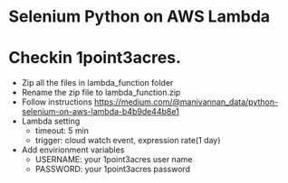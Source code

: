 # Selenium Python on AWS Lambda

# Checkin 1point3acres.
* Zip all the files in lambda_function folder
* Rename the zip file to lambda_function.zip
* Follow instructions https://medium.com/@manivannan_data/python-selenium-on-aws-lambda-b4b9de44b8e1
* Lambda setting
  * timeout: 5 min
  * trigger: cloud watch event, expression rate(1 day)
* Add envirionment variables
  * USERNAME: your 1point3acres user name
  * PASSWORD: your 1point3acres password
